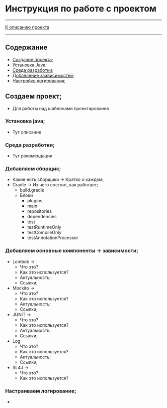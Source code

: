 # Инструкция по работе с проектом
***
[К описанию проекта](../../../../../../../README.md)
***
## Содержание
* [Создание проекта](#создаем-проект);
* [Установка Java](#установка-java);
* [Среда разработки](#добавляем-сборщик);
* [Добавление заависимостей](#добавляем-основные-компоненты---зависимости);
* [Настройка логирования](#настраиваем-логирование);

## Создаем проект;
* Для работы над шаблонами проектирования

### Установка java;
* Тут описание

### Среда разработки;
* Тут рекомендации

### Добавляем сборщик;
* Какие есть сборщики -> Кратко о каждом;
* Gradle -> Из чего состоит, как работает;
    * build.gradle
    * Блоки
        * plugins
        * main
        * repositories
        * dependencies
        * test
        * testRuntimeOnly
        * testCompileOnly
        * testAnnotationProcessor

### Добавляем основные компоненты -> зависимости;
* Lombok ->
    * Что это?
    * Как это используется?
    * Актуальность;
    * Ссылки;
* Mockito ->
    * Что это?
    * Как это используется?
    * Актуальность;
    * Ссылки;
* JUNIT ->
    * Что это?
    * Как это используется?
    * Актуальность;
    * Ссылки;
* Log
    * Что это?
    * Как это используется?
    * Актуальность;
    * Ссылки;
* SL4J ->
    * Что это?
    * Как это используется?

### Настраиваем логирование;
* 